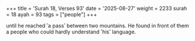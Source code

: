 +++
title = 'Surah 18, Verses 93'
date = '2025-08-27'
weight = 2233
surah = 18
ayah = 93
tags = ["people"]
+++

until he reached ˹a pass˺ between two mountains. He found in front of them a people who could hardly understand ˹his˺ language.